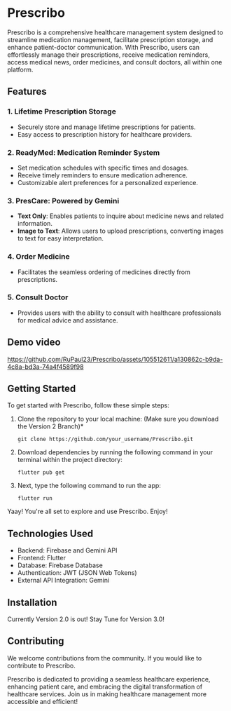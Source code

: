 # Prescribo

Prescribo is a comprehensive healthcare management system designed to streamline medication management, facilitate prescription storage, and enhance patient-doctor communication. With Prescribo, users can effortlessly manage their prescriptions, receive medication reminders, access medical news, order medicines, and consult doctors, all within one platform.

## Features

### 1. Lifetime Prescription Storage
- Securely store and manage lifetime prescriptions for patients.
- Easy access to prescription history for healthcare providers.

### 2. ReadyMed: Medication Reminder System
- Set medication schedules with specific times and dosages.
- Receive timely reminders to ensure medication adherence.
- Customizable alert preferences for a personalized experience.

### 3. PresCare: Powered by Gemini
- **Text Only**: Enables patients to inquire about medicine news and related information.
- **Image to Text**: Allows users to upload prescriptions, converting images to text for easy interpretation.

### 4. Order Medicine
- Facilitates the seamless ordering of medicines directly from prescriptions.

### 5. Consult Doctor
- Provides users with the ability to consult with healthcare professionals for medical advice and assistance.

## Demo video

https://github.com/RuPaul23/Prescribo/assets/105512611/a130862c-b9da-4c8a-bd3a-74a4f4589f98


## Getting Started

To get started with Prescribo, follow these simple steps:

1. Clone the repository to your local machine: (Make sure you download the Version 2 Branch)*
   ```
   git clone https://github.com/your_username/Prescribo.git
   ```

2. Download dependencies by running the following command in your terminal within the project directory:
   ```
   flutter pub get
   ```

3. Next, type the following command to run the app:
   ```
   flutter run
   ```

Yaay! You're all set to explore and use Prescribo. Enjoy!

## Technologies Used

- Backend: Firebase and Gemini API
- Frontend: Flutter 
- Database: Firebase Database
- Authentication: JWT (JSON Web Tokens)
- External API Integration: Gemini


## Installation

Currently Version 2.0 is out! Stay Tune for Version 3.0!

## Contributing

We welcome contributions from the community. If you would like to contribute to Prescribo.

Prescribo is dedicated to providing a seamless healthcare experience, enhancing patient care, and embracing the digital transformation of healthcare services. Join us in making healthcare management more accessible and efficient!

